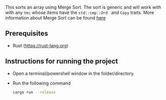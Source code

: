This sorts an array using Merge Sort. The sort is generic and will work with with any `Vec` whose items have the `std::cmp::Ord ` and `Copy` traits. More information about Merge Sort can be found [here](https://en.wikipedia.org/wiki/Merge_sort)

## Prerequisites

- Rust (https://rust-lang.org)

## Instructions for running the project

- Open a terminal/powershell window in the folder/directory.

- Run the following command

  ```bash
  cargo run --release
  ```
